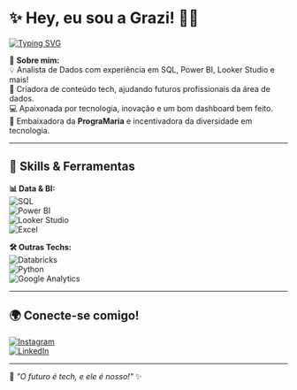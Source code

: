 # ✨ Hey, eu sou a Grazi! 💖🚀  

[![Typing SVG](https://readme-typing-svg.herokuapp.com?color=%23FF69B4&size=22&center=true&vCenter=true&width=500&lines=Analista+de+Dados+📊;Criadora+de+Conteúdo+👩‍💻;Embaixadora+da+PrograMaria+🌸;Sempre+aprendendo+algo+novo!+🚀)](https://git.io/typing-svg)

🌸 **Sobre mim:**  
💡 Analista de Dados com experiência em SQL, Power BI, Looker Studio e mais!  
📢 Criadora de conteúdo tech, ajudando futuros profissionais da área de dados.  
💻 Apaixonada por tecnologia, inovação e um bom dashboard bem feito.  
💖 Embaixadora da **PrograMaria** e incentivadora da diversidade em tecnologia.  

---

## 🚀 Skills & Ferramentas

**📊 Data & BI:**  
![SQL](https://img.shields.io/badge/SQL-%230074C1.svg?style=flat&logo=amazon-dynamodb&logoColor=white)  
![Power BI](https://img.shields.io/badge/Power%20BI-F2C811?style=flat&logo=powerbi&logoColor=black)  
![Looker Studio](https://img.shields.io/badge/Looker%20Studio-4285F4?style=flat&logo=google&logoColor=white)  
![Excel](https://img.shields.io/badge/Microsoft%20Excel-217346?style=flat&logo=microsoft-excel&logoColor=white)  

**🛠️ Outras Techs:**  
![Databricks](https://img.shields.io/badge/Databricks-FC4C02?style=flat&logo=databricks&logoColor=white)  
![Python](https://img.shields.io/badge/Python-3776AB?style=flat&logo=python&logoColor=white)  
![Google Analytics](https://img.shields.io/badge/Google%20Analytics-E37400?style=flat&logo=google-analytics&logoColor=white)  

---

## 🌍 Conecte-se comigo!

[![Instagram](https://img.shields.io/badge/Instagram-%23E4405F.svg?style=flat&logo=Instagram&logoColor=white)](https://www.instagram.com/grazi.tech/)  
[![LinkedIn](https://img.shields.io/badge/LinkedIn-%230077B5.svg?style=flat&logo=linkedin&logoColor=white)](https://www.linkedin.com/in/graziiele/)  

---

💖 *"O futuro é tech, e ele é nosso!"* ✨  

